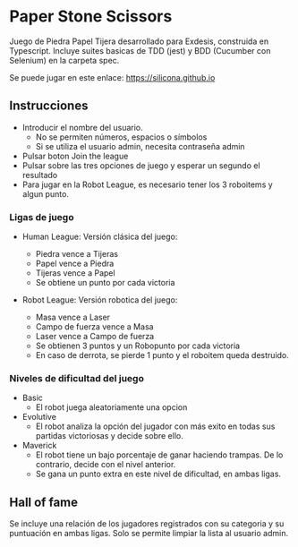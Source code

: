 # Paper Stone Scissors

Juego de Piedra Papel Tijera desarrollado para Exdesis, construida en Typescript. Incluye suites basicas de TDD (jest) y BDD (Cucumber con Selenium) en la carpeta spec.

Se puede jugar en este enlace: https://silicona.github.io

## Instrucciones

- Introducir el nombre del usuario. 
  - No se permiten números, espacios o símbolos
  - Si se utiliza el usuario admin, necesita contraseña admin
- Pulsar boton Join the league
- Pulsar sobre las tres opciones de juego y esperar un segundo el resultado
- Para jugar en la Robot League, es necesario tener los 3 roboitems y algun punto.


### Ligas de juego

- Human League: Versión clásica del juego:
  - Piedra vence a Tijeras
  - Papel vence a Piedra
  - Tijeras vence a Papel
  - Se obtiene un punto por cada victoria

- Robot League: Versión robotica del juego:
  - Masa vence a Laser
  - Campo de fuerza vence a Masa
  - Laser vence a Campo de fuerza
  - Se obtienen 3 puntos y un Robopunto por cada victoria
  - En caso de derrota, se pierde 1 punto y el roboitem queda destruido.

### Niveles de dificultad del juego
- Basic
  - El robot juega aleatoriamente una opcion
- Evolutive
  - El robot analiza la opción del jugador con más exito en todas sus partidas victoriosas y decide sobre ello.
- Maverick
  - El robot tiene un bajo porcentaje de ganar haciendo trampas. De lo contrario, decide con el nivel anterior.
  - Se gana un punto extra en este nivel de dificultad, en ambas ligas.

## Hall of fame
Se incluye una relación de los jugadores registrados con su categoria y su puntuación en ambas ligas. Solo se permite limpiar la lista al usuario admin.